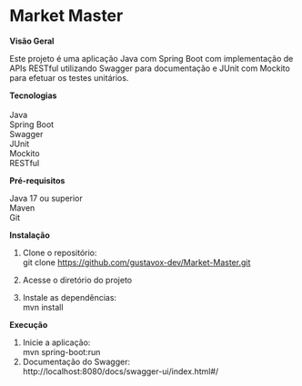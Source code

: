 <h1><b>Market Master</b></h1>

<b>Visão Geral</b>

  Este projeto é uma aplicação Java com Spring Boot com implementação de APIs RESTful utilizando Swagger para
  documentação e JUnit com Mockito para efetuar os testes unitários. 

<b>Tecnologias</b>
<br><br>
  Java<br>
  Spring Boot<br>
  Swagger<br>
  JUnit<br>
  Mockito<br>
  RESTful<br>

<b>Pré-requisitos</b>

  Java 17 ou superior <br>
  Maven<br>
  Git<br>

<b>Instalação</b>

  1. Clone o repositório:<br>
    git clone https://github.com/gustavox-dev/Market-Master.git  <br>
  
  2. Acesse o diretório do projeto<br>
  3. Instale as dependências:<br>
     mvn install <br>

<b>Execução</b><br>
  1. Inicie a aplicação:<br>
     mvn spring-boot:run  <br>
  2. Documentação do Swagger:<br>
     http://localhost:8080/docs/swagger-ui/index.html#/ <br>
